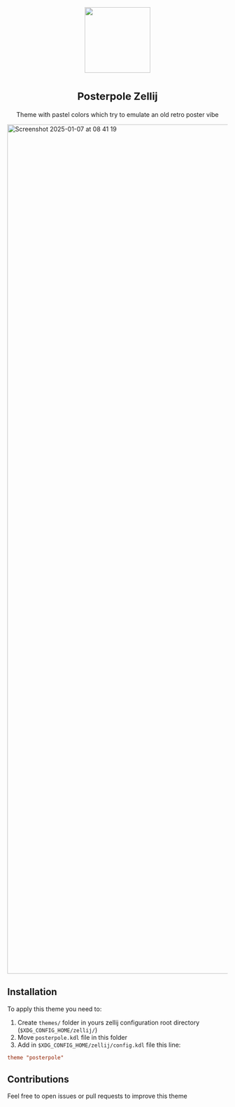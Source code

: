<div align="center"><img src="https://github.com/user-attachments/assets/5bd3b37f-58ed-4fb8-a7de-3e43ce31812b" width=150, height=150></div>
<h1 align="center" valign="middle" >
  <sup>Posterpole Zellij</sup> 
</h1>
<p align="center">Theme with pastel colors which try to emulate an old retro poster vibe</p>
<img width="1942" alt="Screenshot 2025-01-07 at 08 41 19" src="https://github.com/user-attachments/assets/d0c965ce-baf2-42d2-9cca-fb0f6dad5c05" />

## Installation
To apply this theme you need to:
1. Create `themes/` folder in yours zellij configuration root directory (`$XDG_CONFIG_HOME/zellij/`)
2. Move `posterpole.kdl` file in this folder
3. Add in `$XDG_CONFIG_HOME/zellij/config.kdl` file this line:
```conf
theme "posterpole"
```

## Contributions
Feel free to open issues or pull requests to improve this theme
